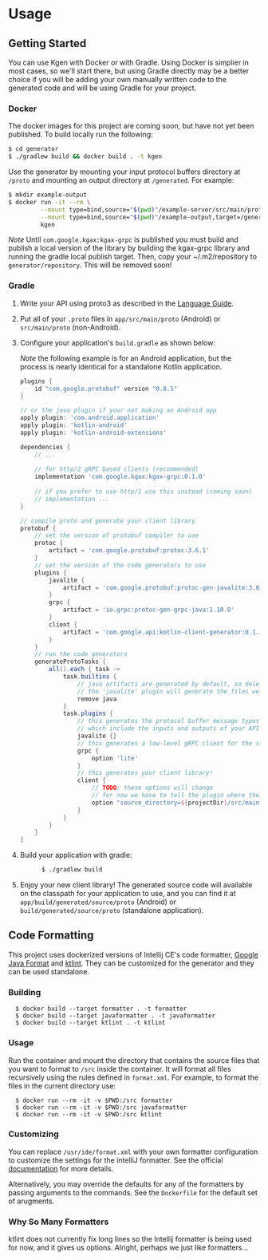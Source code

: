 # Usage

## Getting Started

You can use Kgen with Docker or with Gradle. Using Docker is simplier in most cases, so we'll start
there, but using Gradle directly may be a better choice if you will be adding your own manually 
written code to the generated code and will be using Gradle for your project.

### Docker

The docker images for this project are coming soon, but have not yet been published. To build locally
run the following:

```bash
$ cd generator
$ ./gradlew build && docker build . -t kgen
```

Use the generator by mounting your input protocol buffers directory at `/proto` and mounting an 
output directory at `/generated`. For example:

```bash
$ mkdir example-output
$ docker run -it --rm \
         --mount type=bind,source="$(pwd)"/example-server/src/main/proto,target=/proto \
         --mount type=bind,source="$(pwd)"/example-output,target=/generated \
         kgen
```

*Note* Until `com.google.kgax:kgax-grpc` is published you must build and publish a local
version of the library by building the kgax-grpc library and running the gradle local publish
target. Then, copy your ~/.m2/repository to `generator/repository`. This will be removed soon!

### Gradle

  1. Write your API using proto3 as described in the [Language Guide](https://developers.google.com/protocol-buffers/docs/proto).
  2. Put all of your `.proto` files in `app/src/main/proto` (Android) or `src/main/proto` (non-Android).
  3. Configure your application's `build.gradle` as shown below:
  
      *Note* the following example is for an Android application, but the process is nearly 
      identical for a standalone Kotlin application.
      
      ```groovy
      plugins {
          id "com.google.protobuf" version "0.8.5"
      }
      
      // or the java plugin if your not making an Android app
      apply plugin: 'com.android.application'
      apply plugin: 'kotlin-android'
      apply plugin: 'kotlin-android-extensions'
      
      dependencies {
          // ...
          
          // for http/2 gRPC based clients (recommended)
          implementation 'com.google.kgax:kgax-grpc:0.1.0'
          
          // if you prefer to use http/1 use this instead (coming soon)
          // implementation ...
      }
      
      // compile proto and generate your client library
      protobuf {
          // set the version of protobuf compiler to use
          protoc {
              artifact = 'com.google.protobuf:protoc:3.6.1'
          }
          // set the version of the code generators to use
          plugins {
              javalite {
                  artifact = 'com.google.protobuf:protoc-gen-javalite:3.0.0'
              }
              grpc {
                  artifact = 'io.grpc:protoc-gen-grpc-java:1.10.0'
              }
              client {
                  artifact = 'com.google.api:kotlin-client-generator:0.1.0:core@jar'
              }
          }
          // run the code generators
          generateProtoTasks {
              all().each { task ->
                  task.builtins {
                      // java artifacts are generated by default, so delete them
                      // the 'javalite' plugin will generate the files we need instead
                      remove java
                  }
                  task.plugins {
                      // this generates the protocol buffer message types
                      // which include the inputs and outputs of your API
                      javalite {}
                      // this generates a low-level gRPC client for the service defined in your API
                      grpc {
                          option 'lite'
                      }
                      // this generates your client library!
                      client {
                          // TODO: these options will change
                          // for now we have to tell the plugin where the protos are
                          option "source_directory=${projectDir}/src/main/proto"
                      }
                  }
              }
          }
      }
      ```
      
  4. Build your application with gradle:
        
        ```bash
              $ ./gradlew build
        ```

  5. Enjoy your new client library! The generated source code will available on the classpath
     for your application to use, and you can find it at `app/build/generated/source/proto`
     (Android) or `build/generated/source/proto` (standalone application).
     
## Code Formatting

This project uses dockerized versions of Intellij CE's code formatter,
[Google Java Format](https://github.com/google/google-java-format) and [ktlint](https://ktlint.github.io/). 
They can be customized for the generator and they can be used standalone.

### Building

```
  $ docker build --target formatter . -t formatter
  $ docker build --target javaformatter . -t javaformatter
  $ docker build --target ktlint . -t ktlint
```

### Usage

Run the container and mount the directory that contains the source files that you want to 
format to `/src` inside the container. It will format all files recursively using the rules defined 
in `format.xml`. For example, to format the files in the current directory use:

```
  $ docker run --rm -it -v $PWD:/src formatter
  $ docker run --rm -it -v $PWD:/src javaformatter
  $ docker run --rm -it -v $PWD:/src ktlint
```

### Customizing

You can replace `/usr/ide/format.xml` with your own formatter configuration to customize
the settings for the intelliJ formatter. See the official [documentation](https://www.jetbrains.com/help/idea/settings-code-style.html)
for more details.

Alternatively, you may override the defaults for any of the formatters by passing arguments to the commands. 
See the `Dockerfile` for the default set of arugments.

### Why So Many Formatters

ktlint does not currently fix long lines so the Intellij formatter is being used for now, and it
gives us options. Alright, perhaps we just like formatters...
